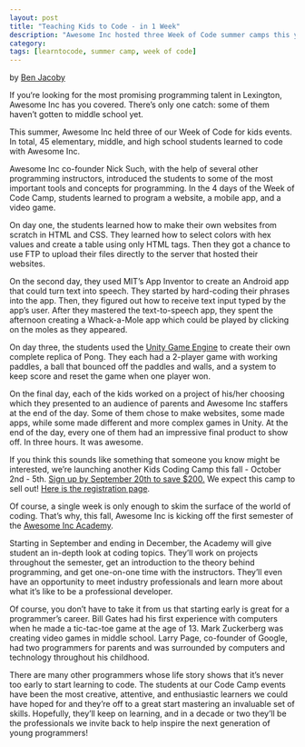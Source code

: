 ```yaml
---
layout: post
title: "Teaching Kids to Code - in 1 Week"
description: "Awesome Inc hosted three Week of Code summer camps this year, teaching 45 kids the basics of programming"
category: 
tags: [learntocode, summer camp, week of code]
---
```


by [Ben Jacoby](https://plus.google.com/103491752687353303272/)

If you‘re looking for the most promising programming talent in Lexington, Awesome Inc has you covered.  There’s only one catch: some of them haven’t gotten to middle school yet.

This summer, Awesome Inc held three of our Week of Code for kids events. In total, 45 elementary, middle, and high school students learned to code with Awesome Inc.

Awesome Inc co-founder Nick Such, with the help of several other programming instructors, introduced the students to some of the most important tools and concepts for programming.  In the 4 days of the Week of Code Camp, students learned to program a website, a mobile app, and a video game.

On day one, the students learned how to make their own websites from scratch in HTML and CSS.  They learned how to select colors with hex values and create a table using only HTML tags.  Then they got a chance to use FTP to upload their files directly to the server that hosted their websites.

On the second day, they used MIT’s App Inventor to create an Android app that could turn text into speech.  They started by hard-coding their phrases into the app.  Then, they figured out how to receive text input typed by the app’s user.  After they mastered the text-to-speech app, they spent the afternoon creating a Whack-a-Mole app which could be played by clicking on the moles as they appeared.

On day three, the students used the [Unity Game Engine](http://www.awesomeincu.com/tutorials/unity-pong/) to create their own complete replica of Pong.  They each had a 2-player game with working paddles, a ball that bounced off the paddles and walls, and a system to keep score and reset the game when one player won.

On the final day, each of the kids worked on a project of his/her choosing which they presented to an audience of parents and Awesome Inc staffers at the end of the day.  Some of them chose to make websites, some made apps, while some made different and more complex games in Unity. At the end of the day, every one of them had an impressive final product to show off.  In three hours.  It was awesome.

If you think this sounds like something that someone you know might be interested, we’re launching another Kids Coding Camp this fall - October 2nd - 5th.  [Sign up by September 20th to save $200.](https://www.eventbrite.com/e/awesome-inc-kids-code-camp-tickets-12989777775)  We expect this camp to sell out!  [Here is the registration page](https://www.eventbrite.com/e/awesome-inc-kids-code-camp-tickets-12989777775).

Of course, a single week is only enough to skim the surface of the world of coding.  That’s why, this fall, Awesome Inc is kicking off the first semester of the [Awesome Inc Academy](http://www.awesomeincu.com/curriculum/#academy).   

Starting in September and ending in December, the Academy will give student an in-depth look at coding topics.  They’ll work on projects throughout the semester, get an introduction to the theory behind programming, and get one-on-one time with the instructors.  They’ll even have an opportunity to meet industry professionals and learn more about what it’s like to be a professional developer. 

Of course, you don’t have to take it from us that starting early is great for a programmer’s career.  Bill Gates had his first experience with computers when he made a tic-tac-toe game at the age of 13.  Mark Zuckerberg was creating video games in middle school.  Larry Page, co-founder of Google, had two programmers for parents and was surrounded by computers and technology throughout his childhood.  

There are many other programmers whose life story shows that it’s never too early to start learning to code.  The students at our Code Camp events have been the most creative, attentive, and enthusiastic learners we could have hoped for and they’re off to a great start mastering an invaluable set of skills.  Hopefully, they’ll keep on learning, and in a decade or two they’ll be the professionals we invite back to help inspire the next generation of young programmers!